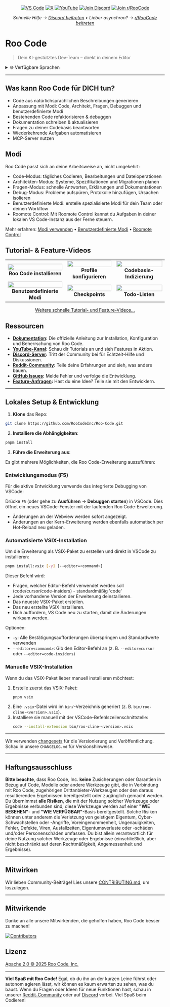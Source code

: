 <p align="center">
  <a href="https://marketplace.visualstudio.com/items?itemName=RooVeterinaryInc.roo-cline"><img src="https://img.shields.io/vscode-marketplace/v/RooVeterinaryInc.roo-cline.svg?label=VS%20Code&color=%23007ACC&style=flat&logo=visualstudiocode&logoColor=white" alt="VS Code"></a>
  <a href="https://x.com/roocode"><img src="https://img.shields.io/badge/roocode-000000?style=flat&logo=x&logoColor=white" alt="X"></a>
  <a href="https://youtube.com/@roocodeyt?feature=shared"><img src="https://img.shields.io/badge/YouTube-FF0000?style=flat&logo=youtube&logoColor=white" alt="YouTube"></a>
  <a href="https://discord.gg/roocode"><img src="https://img.shields.io/badge/Join%20Discord-5865F2?style=flat&logo=discord&logoColor=white" alt="Join Discord"></a>
  <a href="https://www.reddit.com/r/RooCode/"><img src="https://img.shields.io/badge/Join%20r%2FRooCode-FF4500?style=flat&logo=reddit&logoColor=white" alt="Join r/RooCode"></a>
</p>
<p align="center">
  <em>Schnelle Hilfe → <a href="https://discord.gg/roocode">Discord beitreten</a> • Lieber asynchron? → <a href="https://www.reddit.com/r/RooCode/">r/RooCode beitreten</a></em>
</p>

# Roo Code

> Dein KI-gestütztes Dev-Team – direkt in deinem Editor

<details>
  <summary>🌐 Verfügbare Sprachen</summary>

- [English](../../README.md)
- [Català](../ca/README.md)
- [Deutsch](../de/README.md)
- [Español](../es/README.md)
- [Français](../fr/README.md)
- [हिंदी](../hi/README.md)
- [Bahasa Indonesia](../id/README.md)
- [Italiano](../it/README.md)
- [日本語](../ja/README.md)
- [한국어](../ko/README.md)
- [Nederlands](../nl/README.md)
- [Polski](../pl/README.md)
- [Português (BR)](../pt-BR/README.md)
- [Русский](../ru/README.md)
- [Türkçe](../tr/README.md)
- [Tiếng Việt](../vi/README.md)
- [简体中文](../zh-CN/README.md)
- [繁體中文](../zh-TW/README.md)
- ...
    </details>

---

## Was kann Roo Code für DICH tun?

- Code aus natürlichsprachlichen Beschreibungen generieren
- Anpassung mit Modi: Code, Architekt, Fragen, Debuggen und benutzerdefinierte Modi
- Bestehenden Code refaktorisieren & debuggen
- Dokumentation schreiben & aktualisieren
- Fragen zu deiner Codebasis beantworten
- Wiederkehrende Aufgaben automatisieren
- MCP-Server nutzen

## Modi

Roo Code passt sich an deine Arbeitsweise an, nicht umgekehrt:

- Code-Modus: tägliches Codieren, Bearbeitungen und Dateioperationen
- Architekten-Modus: Systeme, Spezifikationen und Migrationen planen
- Fragen-Modus: schnelle Antworten, Erklärungen und Dokumentationen
- Debug-Modus: Probleme aufspüren, Protokolle hinzufügen, Ursachen isolieren
- Benutzerdefinierte Modi: erstelle spezialisierte Modi für dein Team oder deinen Workflow
- Roomote Control: Mit Roomote Control kannst du Aufgaben in deiner lokalen VS Code-Instanz aus der Ferne steuern.

Mehr erfahren: [Modi verwenden](https://docs.roocode.com/basic-usage/using-modes) • [Benutzerdefinierte Modi](https://docs.roocode.com/advanced-usage/custom-modes) • [Roomote Control](https://docs.roocode.com/roo-code-cloud/roomote-control)

## Tutorial- & Feature-Videos

<div align="center">

|                                                                                                                                                                               |                                                                                                                                                                             |                                                                                                                                                                             |
| :---------------------------------------------------------------------------------------------------------------------------------------------------------------------------: | :-------------------------------------------------------------------------------------------------------------------------------------------------------------------------: | :-------------------------------------------------------------------------------------------------------------------------------------------------------------------------: |
|  <a href="https://www.youtube.com/watch?v=Mcq3r1EPZ-4"><img src="https://img.youtube.com/vi/Mcq3r1EPZ-4/maxresdefault.jpg" width="100%"></a><br><b>Roo Code installieren</b>  | <a href="https://www.youtube.com/watch?v=ZBML8h5cCgo"><img src="https://img.youtube.com/vi/ZBML8h5cCgo/maxresdefault.jpg" width="100%"></a><br><b>Profile konfigurieren</b> | <a href="https://www.youtube.com/watch?v=r1bpod1VWhg"><img src="https://img.youtube.com/vi/r1bpod1VWhg/maxresdefault.jpg" width="100%"></a><br><b>Codebasis-Indizierung</b> |
| <a href="https://www.youtube.com/watch?v=qgqceCuhlRA"><img src="https://img.youtube.com/vi/qgqceCuhlRA/maxresdefault.jpg" width="100%"></a><br><b>Benutzerdefinierte Modi</b> |      <a href="https://www.youtube.com/watch?v=Ho30nyY332E"><img src="https://img.youtube.com/vi/Ho30nyY332E/maxresdefault.jpg" width="100%"></a><br><b>Checkpoints</b>      |      <a href="https://www.youtube.com/watch?v=6h5vB9PpoPk"><img src="https://img.youtube.com/vi/6h5vB9PpoPk/maxresdefault.jpg" width="100%"></a><br><b>Todo-Listen</b>      |

</div>
<p align="center">
<a href="https://docs.roocode.com/tutorial-videos">Weitere schnelle Tutorial- und Feature-Videos...</a>
</p>

## Ressourcen

- **[Dokumentation](https://docs.roocode.com):** Die offizielle Anleitung zur Installation, Konfiguration und Beherrschung von Roo Code.
- **[YouTube-Kanal](https://youtube.com/@roocodeyt?feature=shared):** Schau dir Tutorials an und sieh Features in Aktion.
- **[Discord-Server](https://discord.gg/roocode):** Tritt der Community bei für Echtzeit-Hilfe und Diskussionen.
- **[Reddit-Community](https://www.reddit.com/r/RooCode):** Teile deine Erfahrungen und sieh, was andere bauen.
- **[GitHub Issues](https://github.com/RooCodeInc/Roo-Code/issues):** Melde Fehler und verfolge die Entwicklung.
- **[Feature-Anfragen](https://github.com/RooCodeInc/Roo-Code/discussions/categories/feature-requests?discussions_q=is%3Aopen+category%3A%22Feature+Requests%22+sort%3Atop):** Hast du eine Idee? Teile sie mit den Entwicklern.

---

## Lokales Setup & Entwicklung

1. **Klone** das Repo:

```sh
git clone https://github.com/RooCodeInc/Roo-Code.git
```

2. **Installiere die Abhängigkeiten**:

```sh
pnpm install
```

3. **Führe die Erweiterung aus**:

Es gibt mehrere Möglichkeiten, die Roo Code-Erweiterung auszuführen:

### Entwicklungsmodus (F5)

Für die aktive Entwicklung verwende das integrierte Debugging von VSCode:

Drücke `F5` (oder gehe zu **Ausführen** → **Debuggen starten**) in VSCode. Dies öffnet ein neues VSCode-Fenster mit der laufenden Roo Code-Erweiterung.

- Änderungen an der Webview werden sofort angezeigt.
- Änderungen an der Kern-Erweiterung werden ebenfalls automatisch per Hot-Reload neu geladen.

### Automatisierte VSIX-Installation

Um die Erweiterung als VSIX-Paket zu erstellen und direkt in VSCode zu installieren:

```sh
pnpm install:vsix [-y] [--editor=<command>]
```

Dieser Befehl wird:

- Fragen, welcher Editor-Befehl verwendet werden soll (code/cursor/code-insiders) - standardmäßig 'code'
- Jede vorhandene Version der Erweiterung deinstallieren.
- Das neueste VSIX-Paket erstellen.
- Das neu erstellte VSIX installieren.
- Dich auffordern, VS Code neu zu starten, damit die Änderungen wirksam werden.

Optionen:

- `-y`: Alle Bestätigungsaufforderungen überspringen und Standardwerte verwenden
- `--editor=<command>`: Gib den Editor-Befehl an (z. B. `--editor=cursor` oder `--editor=code-insiders`)

### Manuelle VSIX-Installation

Wenn du das VSIX-Paket lieber manuell installieren möchtest:

1.  Erstelle zuerst das VSIX-Paket:
    ```sh
    pnpm vsix
    ```
2.  Eine `.vsix`-Datei wird im `bin/`-Verzeichnis generiert (z. B. `bin/roo-cline-<version>.vsix`).
3.  Installiere sie manuell mit der VSCode-Befehlszeilenschnittstelle:
    ```sh
    code --install-extension bin/roo-cline-<version>.vsix
    ```

---

Wir verwenden [changesets](https://github.com/changesets/changesets) für die Versionierung und Veröffentlichung. Schau in unsere `CHANGELOG.md` für Versionshinweise.

---

## Haftungsausschluss

**Bitte beachte**, dass Roo Code, Inc. **keine** Zusicherungen oder Garantien in Bezug auf Code, Modelle oder andere Werkzeuge gibt, die in Verbindung mit Roo Code, zugehörigen Drittanbieter-Werkzeugen oder den daraus resultierenden Ergebnissen bereitgestellt oder zugänglich gemacht werden. Du übernimmst **alle Risiken**, die mit der Nutzung solcher Werkzeuge oder Ergebnisse verbunden sind; diese Werkzeuge werden auf einer **"WIE BESEHEN"**- und **"WIE VERFÜGBAR"**-Basis bereitgestellt. Solche Risiken können unter anderem die Verletzung von geistigem Eigentum, Cyber-Schwachstellen oder -Angriffe, Voreingenommenheit, Ungenauigkeiten, Fehler, Defekte, Viren, Ausfallzeiten, Eigentumsverluste oder -schäden und/oder Personenschäden umfassen. Du bist allein verantwortlich für deine Nutzung solcher Werkzeuge oder Ergebnisse (einschließlich, aber nicht beschränkt auf deren Rechtmäßigkeit, Angemessenheit und Ergebnisse).

---

## Mitwirken

Wir lieben Community-Beiträge! Lies unsere [CONTRIBUTING.md](CONTRIBUTING.md), um loszulegen.

---

## Mitwirkende

Danke an alle unsere Mitwirkenden, die geholfen haben, Roo Code besser zu machen!

<!-- START CONTRIBUTORS SECTION - AUTO-GENERATED, DO NOT EDIT MANUALLY -->

[![Contributors](https://contrib.rocks/image?repo=RooCodeInc/roo-code&max=120&columns=12&cacheBust=0000000000)](https://github.com/RooCodeInc/roo-code/graphs/contributors)

<!-- END CONTRIBUTORS SECTION -->

## Lizenz

[Apache 2.0 © 2025 Roo Code, Inc.](../../LICENSE)

---

**Viel Spaß mit Roo Code!** Egal, ob du ihn an der kurzen Leine führst oder autonom agieren lässt, wir können es kaum erwarten zu sehen, was du baust. Wenn du Fragen oder Ideen für neue Funktionen hast, schau in unserer [Reddit-Community](https://www.reddit.com/r/RooCode/) oder auf [Discord](https://discord.gg/roocode) vorbei. Viel Spaß beim Codieren!
